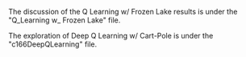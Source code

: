 The discussion of the  Q Learning w/ Frozen Lake results is under the "Q_Learning w_ Frozen Lake" file. 

The exploration of Deep Q Learning w/ Cart-Pole is under the "c166DeepQLearning" file.
